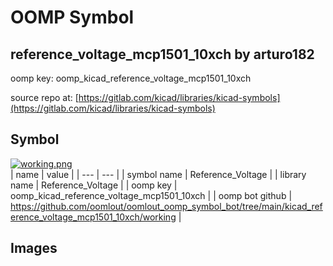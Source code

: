 # OOMP Symbol  
## reference_voltage_mcp1501_10xch  by arturo182  
  
oomp key: oomp_kicad_reference_voltage_mcp1501_10xch  
  
source repo at: [https://gitlab.com/kicad/libraries/kicad-symbols](https://gitlab.com/kicad/libraries/kicad-symbols)  
## Symbol  
  
[![working.png](working_600.png)](working.png)  
| name | value | 
| --- | --- | 
| symbol name | Reference_Voltage | 
| library name | Reference_Voltage | 
| oomp key | oomp_kicad_reference_voltage_mcp1501_10xch | 
| oomp bot github | https://github.com/oomlout/oomlout_oomp_symbol_bot/tree/main/kicad_reference_voltage_mcp1501_10xch/working | 
## Images  
